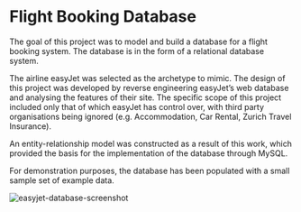 # Flight Booking Database

The goal of this project was to model and build a database for a flight booking system.
The database is in the form of a relational database system.

The airline easyJet was selected as the archetype to mimic.
The design of this project was developed by reverse engineering easyJet’s web database and analysing the features of their site.
The specific scope of this project included only that of which easyJet has control over, with third party organisations being ignored (e.g. Accommodation, Car Rental, Zurich Travel Insurance).

An entity-relationship model was constructed as a result of this work, which provided the basis for the implementation of the database through MySQL.

For demonstration purposes, the database has been populated with a small sample set of example data.

![easyjet-database-screenshot](https://user-images.githubusercontent.com/57259205/222500876-87329d36-fa38-4886-8244-2901003bcede.png)
